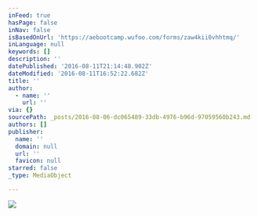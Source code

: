 ```yaml
---
inFeed: true
hasPage: false
inNav: false
isBasedOnUrl: 'https://aebootcamp.wufoo.com/forms/zaw4kii0vhhtmq/'
inLanguage: null
keywords: []
description: ''
datePublished: '2016-08-11T21:14:48.902Z'
dateModified: '2016-08-11T16:52:22.682Z'
title: ''
author:
  - name: ''
    url: ''
via: {}
sourcePath: _posts/2016-08-06-dc065489-33db-4976-b96d-97059560b243.md
authors: []
publisher:
  name: ''
  domain: null
  url: ''
  favicon: null
starred: false
_type: MediaObject

---
```

![](https://the-grid-user-content.s3-us-west-2.amazonaws.com/3be19dca-97dc-4049-930d-bbc5256a9118.png)
